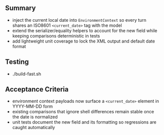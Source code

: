 ## Summary
- inject the current local date into `EnvironmentContext` so every turn shares an ISO8601 `<current_date>` tag with the model
- extend the serializer/equality helpers to account for the new field while keeping comparisons deterministic in tests
- add lightweight unit coverage to lock the XML output and default date format

## Testing
- ./build-fast.sh

## Acceptance Criteria
- environment context payloads now surface a `<current_date>` element in YYYY-MM-DD form
- existing comparisons that ignore shell differences remain stable once the date is normalized
- unit tests document the new field and its formatting so regressions are caught automatically
